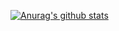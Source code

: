 [![Anurag's github stats](https://github-readme-stats.vercel.app/api?username=jabo-bernardo&show_icons=true&theme=radical)](https://github.com/jabo-bernardo/)
